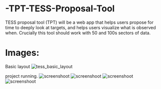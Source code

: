 # -TPT-TESS-Proposal-Tool
TESS proposal tool (TPT) will be a web app that helps users propose for time to deeply look at targets, and helps users visualize what is observed when. Crucially this tool should work with 50 and 100s sectors of data.


# Images: 
Basic layout
![tess_basic_layout](https://user-images.githubusercontent.com/51823622/212510485-9d1bb208-7b4e-4552-b048-af1479adb2bf.png)

project running.
![screenshoot](https://github.com/PazSheimy/-TPT-TESS-Proposal-Tool/blob/main/Screenshot%20(1145).png)
![screenshoot](https://github.com/PazSheimy/-TPT-TESS-Proposal-Tool/blob/main/Screenshot%20(1146).png)
![screenshoot](https://github.com/PazSheimy/-TPT-TESS-Proposal-Tool/blob/main/Screenshot%20(1147).png)
![screenshoot](https://github.com/PazSheimy/-TPT-TESS-Proposal-Tool/blob/main/Screenshot%20(1148).png)


